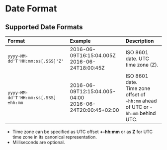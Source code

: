 # Date Format

## Supported Date Formats

|**Format**|**Example**|**Description**|
|:---|:---|:---|
|`yyyy-MM-dd'T'HH:mm:ss[.SSS]'Z'`|2016-06-09T16:15:04.005Z<br>2016-06-24T18:00:45Z|ISO 8601 date. UTC time zone (Z). |
|`yyyy-MM-dd'T'HH:mm:ss[.SSS]±hh:mm`|2016-06-09T12:15:04.005-04:00<br>2016-06-24T20:00:45+02:00|ISO 8601 date. <br>Time zone offset of `+hh:mm` ahead of UTC or `-hh:mm` behind UTC.|

* Time zone can be specified as UTC offset **+-hh:mm** or as **Z** for UTC time zone in its canonical representation.
* Milliseconds are optional.
